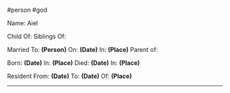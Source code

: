 #person
#god

Name: Aiel

Child Of: 
Siblings Of:

Married To: **(Person)** On: **(Date)** In: **(Place)**
Parent of: 

Born: **(Date)** In: **(Place)**
Died: **(Date)** In: **(Place)**

Resident From: **(Date)** To: **(Date)** Of: **(Place)**

---
